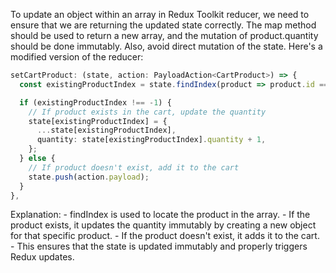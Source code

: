 To update an object within an array in Redux Toolkit reducer, we need to ensure that we are returning the updated state correctly. The map method should be used to return a new array, and the mutation of product.quantity should be done immutably. Also, avoid direct mutation of the state. Here's a modified version of the reducer:

```ts
setCartProduct: (state, action: PayloadAction<CartProduct>) => {
  const existingProductIndex = state.findIndex(product => product.id === action.payload.id);

  if (existingProductIndex !== -1) {
    // If product exists in the cart, update the quantity
    state[existingProductIndex] = {
      ...state[existingProductIndex],
      quantity: state[existingProductIndex].quantity + 1,
    };
  } else {
    // If product doesn't exist, add it to the cart
    state.push(action.payload);
  }
},

```

Explanation:
    - findIndex is used to locate the product in the array.
    - If the product exists, it updates the quantity immutably by creating a new object for that specific product.
    - If the product doesn't exist, it adds it to the cart.
    - This ensures that the state is updated immutably and properly triggers Redux updates.
